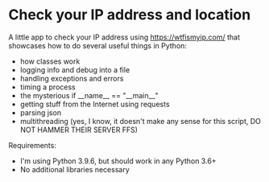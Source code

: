 # Check your IP address and location

A little app to check your IP address using https://wtfismyip.com/ that showcases how to do several useful things in Python:
* how classes work
* logging info and debug into a file
* handling exceptions and errors
* timing a process
* the mysterious if \_\_name\_\_ == "\_\_main\_\_"
* getting stuff from the Internet using requests
* parsing json
* multithreading (yes, I know, it doesn't make any sense for this script, DO NOT HAMMER THEIR SERVER FFS)

Requirements:
* I'm using Python 3.9.6, but should work in any Python 3.6+
* No additional libraries necessary

